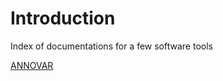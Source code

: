 # Introduction
Index of documentations for a few software tools

[ANNOVAR](http://docs.openbioinformatics.org/projects/annovar/)

